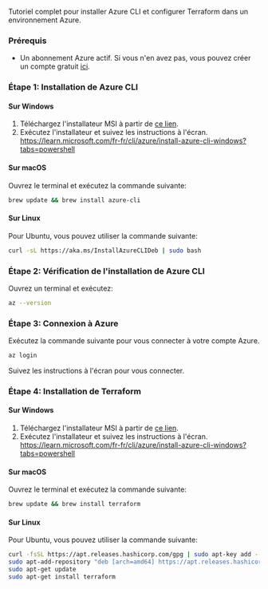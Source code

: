 Tutoriel complet pour installer Azure CLI et configurer Terraform dans un environnement Azure.

### Prérequis
- Un abonnement Azure actif. Si vous n'en avez pas, vous pouvez créer un compte gratuit [ici](https://azure.microsoft.com/en-us/free/).

### Étape 1: Installation de Azure CLI
#### Sur Windows
1. Téléchargez l'installateur MSI à partir de [ce lien](https://aka.ms/installazurecliwindows).
2. Exécutez l'installateur et suivez les instructions à l'écran.
https://learn.microsoft.com/fr-fr/cli/azure/install-azure-cli-windows?tabs=powershell
#### Sur macOS
Ouvrez le terminal et exécutez la commande suivante:
```bash
brew update && brew install azure-cli
```

#### Sur Linux
Pour Ubuntu, vous pouvez utiliser la commande suivante:
```bash
curl -sL https://aka.ms/InstallAzureCLIDeb | sudo bash
```

### Étape 2: Vérification de l'installation de Azure CLI
Ouvrez un terminal et exécutez:
```bash
az --version
```

### Étape 3: Connexion à Azure
Exécutez la commande suivante pour vous connecter à votre compte Azure.
```bash
az login
```
Suivez les instructions à l'écran pour vous connecter.


### Étape 4: Installation de Terraform
#### Sur Windows
1. Téléchargez l'installateur MSI à partir de [ce lien](https://www.terraform.io/downloads.html).
2. Exécutez l'installateur et suivez les instructions à l'écran.
https://learn.microsoft.com/fr-fr/cli/azure/install-azure-cli-windows?tabs=powershell
#### Sur macOS
Ouvrez le terminal et exécutez la commande suivante:
```bash
brew update && brew install terraform
```

#### Sur Linux
Pour Ubuntu, vous pouvez utiliser la commande suivante:
```bash
curl -fsSL https://apt.releases.hashicorp.com/gpg | sudo apt-key add -
sudo apt-add-repository "deb [arch=amd64] https://apt.releases.hashicorp.com $(lsb_release -cs) main"
sudo apt-get update
sudo apt-get install terraform
```

